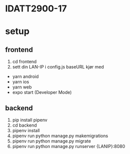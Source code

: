 # IDATT2900-17

# setup
## frontend
1. cd frontend
2. sett din LAN-IP i config.js baseURL
kjør med
- yarn android
- yarn ios
- yarn web
- expo start (Developer Mode)


## backend
1. pip install pipenv
2. cd backend
3. pipenv install 
4. pipenv run python manage.py makemigrations
5. pipenv run python manage.py migrate
6. pipenv run python manage.py runserver {LANIP}:8080
